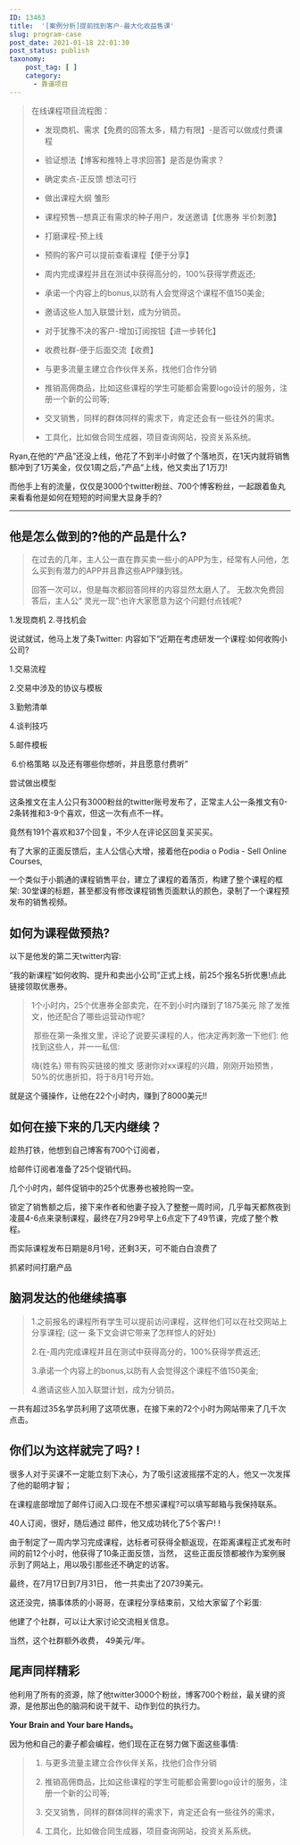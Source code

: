 ```yaml
---
ID: 13463
title:  '[案例分析]提前找到客户-最大化收益售课'
slug: program-case
post_date: 2021-01-18 22:01:30
post_status: publish
taxonomy:
    post_tag: [ ]
    category:
      - 靠谱项目
---
```


> 在线课程项目流程图：
> 
> - 发现商机、需求【免费的回答太多，精力有限】-是否可以做成付费课程
>     
> - 验证想法【博客和推特上寻求回答】是否是伪需求？
>     
> - 确定卖点-正反馈 想法可行
>     
> - 做出课程大纲 雏形
>     
> - 课程预售--想真正有需求的种子用户，发送邀请【优惠券 半价刺激】
>     
> - 打磨课程-预上线
>     
> - 预购的客户可以提前查看课程【便于分享】
>     
> - 周内完成课程并且在测试中获得高分的，100%获得学费返还;
>     
> - 承诺一个内容上的bonus,以防有人会觉得这个课程不值150美金;
>     
> - 邀请这些人加入联盟计划，成为分销员。
>     
> - 对于犹豫不决的客户-增加订阅按钮【进一步转化】
>     
> - 收费社群-便于后面交流【收费】
>     
> - 与更多流量主建立合作伙伴关系，找他们合作分销
>     
> - 推销高佣商品，比如这些课程的学生可能都会需要logo设计的服务，注册一个新的公司等;
>     
> - 交叉销售，同样的群体同样的需求下，肯定还会有一些往外的需求。
>     
> - 工具化，比如做合同生成器，项目查询网站，投资关系系统。
>     

Ryan,在他的“产品”还没上线，他花了不到半小时做了个落地页，在1天内就将销售额冲到了1万美金，仅仅1周之后，”产品“上线，他又卖出了1万刀!

而他手上有的流量，仅仅是3000个twitter粉丝、700个博客粉丝，一起跟着鱼丸来看看他是如何在短短的时间里大显身手的?

* * *

## 他是怎么做到的?他的产品是什么?

> 在过去的几年，主人公一直在靠买卖一些小的APP为生，经常有人问他，怎么买到有潜力的APP并且靠这些APP赚到钱。
> 
> 回答一次可以，但是每次都回答同样的内容显然太磨人了。 无数次免费回答后，主人公“ 灵光一现”:也许大家愿意为这个问题付点钱呢?

1.发现商机 2.寻找机会

说试就试，他马上发了条Twitter: 内容如下“近期在考虑研发一个课程:如何收购小公司?

1.交易流程

2.交易中涉及的协议与模板

3.勤勉清单

4.谈判技巧

5.邮件模板

 6.价格策略 以及还有哪些你想听，并且愿意付费听”

尝试做出模型

这条推文在主人公只有3000粉丝的twitter账号发布了，正常主人公一条推文有0-2条转推和3-9个喜欢，但这一次有点不一样。

竟然有191个喜欢和37个回复，不少人在评论区回复买买买。

有了大家的正面反馈后，主人公信心大增，接着他在podia o Podia - Sell Online Courses,

一个类似于小鹅通的课程销售平台，建立了课程的着落页，构建了整个课程的框架: 30堂课的标题，甚至都没有修改课程销售页面默认的颜色，录制了一个课程预发布的销售视频。

## 如何为课程做预热?

以下是他发的第二天twitter内容:

“我的新课程“如何收购、提升和卖出小公司”正式上线，前25个报名5折优惠!点此链接领取优惠券。

> 1个小时内，25个优惠券全部卖完，在不到小时内赚到了1875美元 除了发推文，他还配合了哪些运营动作呢?
> 
>  那些在第一条推文里，评论了说要买课程的人，他决定再刺激一下他们: 他找到这些人，并一一私信:
> 
> 嗨{姓名} 带有购买链接的推文 感谢你对xx课程的兴趣，刚刚开始预售，50%的优惠折扣，将于8月1号开始。

就是这个骚操作，让他在22个小时内，赚到了8000美元!!

## 如何在接下来的几天内继续？

趁热打铁，他想到自己博客有700个订阅者，

给邮件订阅者准备了25个促销代码。

几个小时内，邮件促销中的25个优惠券也被抢购一空。

锁定了销售额之后，接下来作者和他妻子投入了整整一周时间，几乎每天都熬夜到凌晨4-6点来录制课程，最终在7月29号早上6点定下了49节课，完成了整个教程。

而实际课程发布日期是8月1号，还剩3天，可不能白白浪费了

抓紧时间打磨产品

## 脑洞发达的他继续搞事

> 1.之前报名的课程所有学生可以提前访问课程，这样他们可以在社交网站上分享课程; (这一 条下文会讲它带来了怎样惊人的好处)
> 
> 2.在-周内完成课程并且在测试中获得高分的，100%获得学费返还;
> 
> 3.承诺一个内容上的bonus,以防有人会觉得这个课程不值150美金;
> 
> 4.邀请这些人加入联盟计划，成为分销员。

一共有超过35名学员利用了这项优惠，在接下来的72个小时为网站带来了几千次点击。

## 你们以为这样就完了吗? !

很多人对于买课不一定能立刻下决心，为了吸引这波摇摆不定的人，他又一次发挥了他的聪明才智；

在课程底部增加了邮件订阅入口:现在不想买课程?可以填写邮箱与我保持联系。

40人订阅，很好，随后通过 邮件，他又成功转化了5个客户! !

由于制定了一周内学习完成课程，达标者可获得全额返现，在距离课程正式发布时间的前12个小时，他获得了10条正面反馈，当然， 这些正面反馈都被作为案例展示到了网站上，用以吸引那些还不确定的访客。

最终，在7月17日到7月31日， 他一共卖出了20739美元。

这还没完，搞事体质的小哥哥，在课程分享结束前，又给大家留了个彩蛋:

他建了个社群，可以让大家讨论交流相关信息。

当然，这个社群额外收费， 49美元/年。

## 尾声同样精彩

他利用了所有的资源，除了他twitter3000个粉丝，博客700个粉丝，最关键的资源，是他那出色的脑洞和说干就干、动作到位的执行力。

**Your Brain and Your bare Hands。**

因为他和自己的妻子都会编程，他们现在正在努力做下面这些事情:

> 1. 与更多流量主建立合作伙伴关系，找他们合作分销
>     
> 2. 推销高佣商品，比如这些课程的学生可能都会需要logo设计的服务，注册一个新的公司等;
>     
> 3. 交叉销售，同样的群体同样的需求下，肯定还会有一些往外的需求，
>     
> 4. 工具化，比如做合同生成器，项目查询网站，投资关系系统。
>
